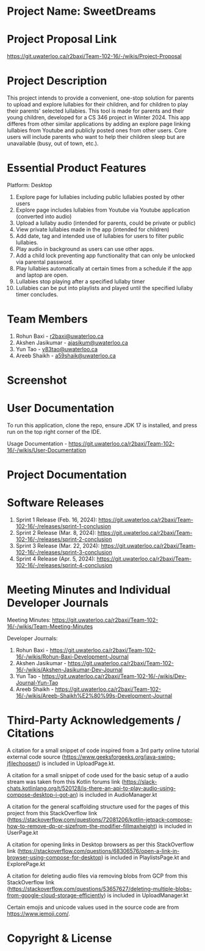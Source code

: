 # Project Name: SweetDreams

# Project Proposal Link

https://git.uwaterloo.ca/r2baxi/Team-102-16/-/wikis/Project-Proposal

# Project Description

This project intends to provide a convenient, one-stop solution for parents to upload and explore lullabies for their children, and for children to play their parents' selected lullabies. This tool is made for parents and their young children, developed for a CS 346 project in Winter 2024. This app differes from other similar applications by adding an explore page linking lullabies from Youtube and publicly posted ones from other users. Core users will include parents who want to help their children sleep but are unavailable (busy, out of town, etc.).

# Essential Product Features

Platform: Desktop

1. Explore page for lullabies including public lullabies posted by other users
2. Explore page includes lullabies from Youtube via Youtube application (converted into audio)
3. Upload a lullaby audio (intended for parents, could be private or public)
4. View private lullabies made in the app (intended for children)
5. Add date, tag and intended use of lullabies for users to filter public lullabies.
6. Play audio in background as users can use other apps.
7. Add a child lock preventing app functionality that can only be unlocked via parental password.
8. Play lullabies automatically at certain times from a schedule if the app and laptop are open.
9. Lullabies stop playing after a specified lullaby timer
10. Lullabies can be put into playlists and played until the specified lullaby timer concludes. 

# Team Members

1. Rohun Baxi - r2baxi@uwaterloo.ca
2. Akshen Jasikumar - ajasikum@uwaterloo.ca
3. Yun Tao - y83tao@uwaterloo.ca
4. Areeb Shaikh - a59shaik@uwaterloo.ca

# Screenshot

# User Documentation

To run this application, clone the repo, ensure JDK 17 is installed, and press run on the top right corner of the IDE.

Usage Documentation - https://git.uwaterloo.ca/r2baxi/Team-102-16/-/wikis/User-Documentation

# Project Documentation

# Software Releases

1. Sprint 1 Release (Feb. 16, 2024): https://git.uwaterloo.ca/r2baxi/Team-102-16/-/releases/sprint-1-conclusion
2. Sprint 2 Release (Mar. 8, 2024): https://git.uwaterloo.ca/r2baxi/Team-102-16/-/releases/sprint-2-conclusion
3. Sprint 3 Release (Mar. 22, 2024): https://git.uwaterloo.ca/r2baxi/Team-102-16/-/releases/sprint-3-conclusion
4. Sprint 4 Release (Apr. 5, 2024): https://git.uwaterloo.ca/r2baxi/Team-102-16/-/releases/sprint-4-conclusion

# Meeting Minutes and Individual Developer Journals

Meeting Minutes: https://git.uwaterloo.ca/r2baxi/Team-102-16/-/wikis/Team-Meeting-Minutes

Developer Journals:

1. Rohun Baxi - https://git.uwaterloo.ca/r2baxi/Team-102-16/-/wikis/Rohun-Baxi-Development-Journal
2. Akshen Jasikumar - https://git.uwaterloo.ca/r2baxi/Team-102-16/-/wikis/Akshen-Jasikumar-Dev-Journal
3. Yun Tao - https://git.uwaterloo.ca/r2baxi/Team-102-16/-/wikis/Dev-Journal-Yun-Tao
4. Areeb Shaikh - https://git.uwaterloo.ca/r2baxi/Team-102-16/-/wikis/Areeb-Shaikh%E2%80%99s-Development-Journal


# Third-Party Acknowledgements / Citations

A citation for a small snippet of code inspired from a 3rd party online tutorial external code source (https://www.geeksforgeeks.org/java-swing-jfilechooser/) is included in UploadPage.kt.

A citation for a small snippet of code used for the basic setup of a audio stream was taken from this Kotlin forums link (https://slack-chats.kotlinlang.org/t/520128/is-there-an-api-to-play-audio-using-compose-desktop-i-got-an) is included in AudioManager.kt

A citation for the general scaffolding structure used for the pages of this project from this StackOverflow link (https://stackoverflow.com/questions/72081206/kotlin-jetpack-compose-how-to-remove-dp-or-sizefrom-the-modifier-fillmaxheight) is included in UserPage.kt

A citation for opening links in Desktop browsers as per this StackOverflow link (https://stackoverflow.com/questions/68306576/open-a-link-in-browser-using-compose-for-desktop) is included in PlaylistsPage.kt and ExplorePage.kt

A citation for deleting audio files via removing blobs from GCP from this StackOverflow link (https://stackoverflow.com/questions/53657627/deleting-multiple-blobs-from-google-cloud-storage-efficiently) is included in UploadManager.kt 

Certain emojis and unicode values used in the source code are from https://www.iemoji.com/.

# Copyright & License


